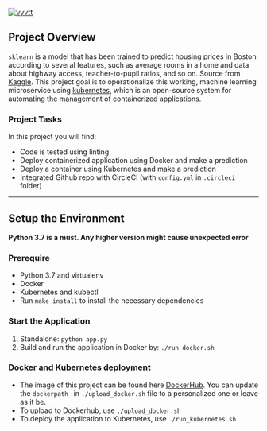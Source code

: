 [![vyvtt](https://circleci.com/gh/ductruong253/devOps_microservices.svg?style=svg)](https://app.circleci.com/pipelines/github/vyvtt/uda-project-4)

## Project Overview
`sklearn` is a model that has been trained to predict housing prices in Boston according to several features, such as average rooms in a home and data about highway access, teacher-to-pupil ratios, and so on. Source from [Kaggle](https://www.kaggle.com/c/boston-housing). This project goal is to operationalize this working, machine learning microservice using [kubernetes](https://kubernetes.io/), which is an open-source system for automating the management of containerized applications.

### Project Tasks

In this project you will find:
* Code is tested using linting
* Deploy containerized application using Docker and make a prediction
* Deploy a container using Kubernetes and make a prediction
* Integrated Github repo with CircleCI (with `config.yml` in `.circleci` folder)  

---

## Setup the Environment
**Python 3.7 is a must. Any higher version might cause unexpected error**

### Prerequire
* Python 3.7 and virtualenv
* Docker
* Kubernetes and kubectl
* Run `make install` to install the necessary dependencies

### Start the Application

1. Standalone:  `python app.py`
2. Build and run the application in Docker by:  `./run_docker.sh`


### Docker and Kubernetes deployment
* The image of this project can be found here [DockerHub](https://hub.docker.com/r/thuyvyv2tv/uda-project-4/tags). You can update the `dockerpath ` in `./upload_docker.sh` file to a personalized one or leave as it be.
* To upload to Dockerhub, use `./upload_docker.sh` 
* To deploy the application to Kubernetes, use `./run_kubernetes.sh`
